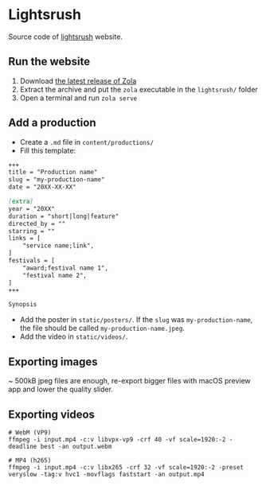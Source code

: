 # Lightsrush

Source code of [lightsrush](https://lightsrush.com) website.

## Run the website

1. Download [the latest release of Zola](https://github.com/getzola/zola/releases)
2. Extract the archive and put the `zola` executable in the `lightsrush/` folder
3. Open a terminal and run `zola serve`

## Add a production
- Create a `.md` file in `content/productions/`
- Fill this template:

```markdown
+++
title = "Production name"
slug = "my-production-name"
date = "20XX-XX-XX"

[extra]
year = "20XX"
duration = "short|long|feature"
directed_by = ""
starring = ""
links = [
    "service name;link",
]
festivals = [
    "award;festival name 1",
    "festival name 2",
]
+++

Synopsis
```

- Add the poster in `static/posters/`. If the `slug` was `my-production-name`, the file should be called `my-production-name.jpeg`.
- Add the video in `static/videos/`.

## Exporting images

~ 500kB jpeg files are enough, re-export bigger files with macOS preview app and lower the quality slider.

## Exporting videos

```shell
# WebM (VP9)
ffmpeg -i input.mp4 -c:v libvpx-vp9 -crf 40 -vf scale=1920:-2 -deadline best -an output.webm

# MP4 (h265)
ffmpeg -i input.mp4 -c:v libx265 -crf 32 -vf scale=1920:-2 -preset veryslow -tag:v hvc1 -movflags faststart -an output.mp4
```